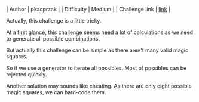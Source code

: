 | Author | pkacprzak |
| Difficulty | Medium |
| Challenge link | [link](https://www.hackerrank.com/challenges/magic-square-forming/problem) |

 
Actually, this challenge is a little tricky.

At a first glance, this challenge seems need a lot of calculations 
as we need to generate all possible combinations.

But actually this challenge can be simple as there aren't many valid magic squares.

So if we use a generator to iterate all possibles. Most of possibles can be rejected quickly.

Another solution may sounds like cheating. As there are only eight possible magic squares, 
we can hard-code them.
    